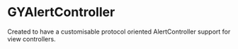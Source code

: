 # GYAlertController
Created to have a customisable protocol oriented AlertController support for view controllers.
